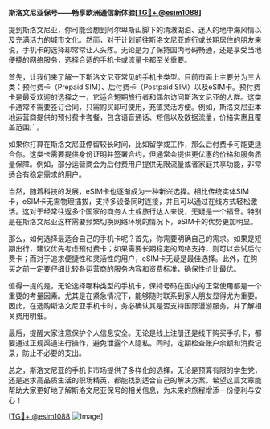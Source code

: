 **斯洛文尼亚保号——畅享欧洲通信新体验[[TG💪+ @esim1088](https://t.me/s/esim1088)]**

提到斯洛文尼亚，你可能会想到阿尔卑斯山脚下的清澈湖泊、迷人的地中海风情以及充满活力的城市文化。然而，对于计划前往斯洛文尼亚旅行或长期居住的朋友来说，手机卡的选择却常常让人头疼。无论是为了保持国内号码畅通，还是享受当地便捷的网络服务，选择合适的手机卡或流量卡都至关重要。

首先，让我们来了解一下斯洛文尼亚常见的手机卡类型。目前市面上主要分为三大类：预付费卡（Prepaid SIM）、后付费卡（Postpaid SIM）以及eSIM卡。预付费卡是最受欢迎的选择之一，它适合短期旅行者和偶尔访问斯洛文尼亚的人群。这类卡通常不需要签订合同，只需购买即可使用，充值灵活方便。例如，斯洛文尼亚本地运营商提供的预付费卡套餐，包含语音通话、短信以及数据流量，价格实惠且覆盖范围广。

如果你打算在斯洛文尼亚停留较长时间，比如留学或工作，那么后付费卡可能更适合你。这类卡需要提供身份证明并签署合约，但通常会提供更优惠的价格和服务质量保障。例如，部分运营商会为后付费用户提供无限流量或者家庭共享功能，非常适合有稳定需求的用户。

当然，随着科技的发展，eSIM卡也逐渐成为一种新兴选择。相比传统实体SIM卡，eSIM卡无需物理插拔，支持多设备同时连接，并且可以通过在线方式轻松激活。这对于经常往返多个国家的商务人士或旅行达人来说，无疑是一个福音。特别是在斯洛文尼亚这样需要频繁切换网络环境的情况下，eSIM卡的优势更加明显。

那么，如何选择最适合自己的手机卡呢？首先，你需要明确自己的需求。如果是短期出行，建议优先考虑预付费卡；如果需要长期稳定的网络支持，则可以尝试后付费卡；而对于追求便捷性和灵活性的用户，eSIM卡无疑是最佳选择。此外，在购买之前一定要仔细比较各运营商的服务内容和资费标准，确保性价比最优。

值得一提的是，无论选择哪种类型的手机卡，保持号码在国内的正常使用都是一个重要的考量因素。尤其是在紧急情况下，能够随时联系到家人朋友显得尤为重要。因此，在选购斯洛文尼亚手机卡时，务必确认其是否支持国际漫游服务，并了解相关费用明细。

最后，提醒大家注意保护个人信息安全。无论是线上注册还是线下购买手机卡，都要通过正规渠道进行操作，避免泄露个人隐私。同时，定期检查账户余额和消费记录，防止不必要的支出。

总之，斯洛文尼亚的手机卡市场提供了多样化的选择，无论是预算有限的学生党，还是追求高品质生活的职场精英，都能找到适合自己的解决方案。希望这篇文章能帮助大家更好地了解斯洛文尼亚保号的相关信息，为未来的旅程增添一份便利与安心！

[[TG💪+ @esim1088](https://t.me/s/esim1088) ![Image](https://i.postimg.cc/4NQfJmqS/Snipaste-2025-05-13-00-14-12.png)]
